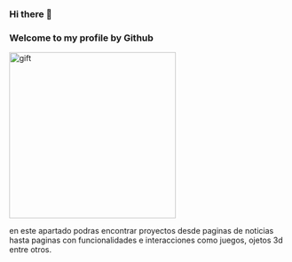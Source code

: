 ### Hi there 👋

<h3>Welcome to my profile by Github</h3>  


<img align="rigth" alt="gift" src="![image](https://user-images.githubusercontent.com/98986790/170538989-9b514821-218f-452a-9065-69ab26ca1f63.png)
" width="300px" height="300px">


<!--![image](https://user-images.githubusercontent.com/98986790/170529699-b709fc67-04f8-41b1-ac3d-637d888cb5b2.png)-->
en este apartado podras encontrar proyectos desde paginas de noticias hasta paginas con funcionalidades e interacciones como juegos, ojetos 3d entre otros.
